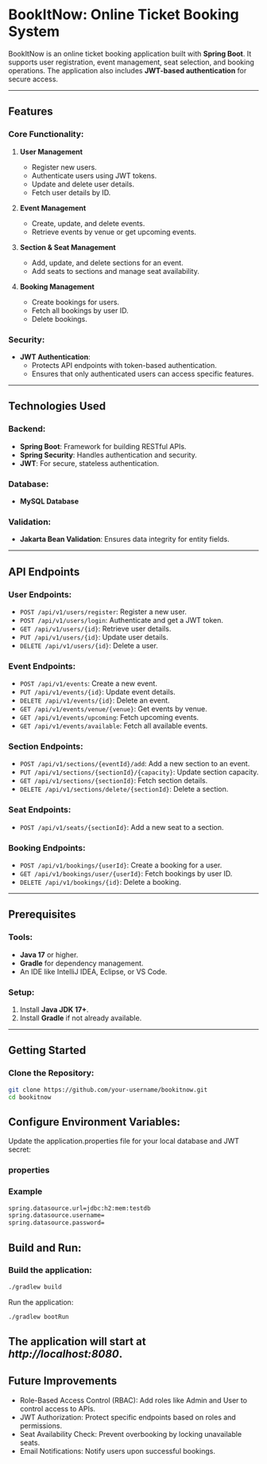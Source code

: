 # BookItNow: Online Ticket Booking System

BookItNow is an online ticket booking application built with **Spring Boot**. It supports user registration, event management, seat selection, and booking operations. The application also includes **JWT-based authentication** for secure access.

---

## Features

### Core Functionality:
1. **User Management**
   - Register new users.
   - Authenticate users using JWT tokens.
   - Update and delete user details.
   - Fetch user details by ID.

2. **Event Management**
   - Create, update, and delete events.
   - Retrieve events by venue or get upcoming events.

3. **Section & Seat Management**
   - Add, update, and delete sections for an event.
   - Add seats to sections and manage seat availability.

4. **Booking Management**
   - Create bookings for users.
   - Fetch all bookings by user ID.
   - Delete bookings.

### Security:
- **JWT Authentication**:
  - Protects API endpoints with token-based authentication.
  - Ensures that only authenticated users can access specific features.

---

## Technologies Used

### Backend:
- **Spring Boot**: Framework for building RESTful APIs.
- **Spring Security**: Handles authentication and security.
- **JWT**: For secure, stateless authentication.

### Database:
- **MySQL Database**

### Validation:
- **Jakarta Bean Validation**: Ensures data integrity for entity fields.

---

## API Endpoints

### User Endpoints:
- `POST /api/v1/users/register`: Register a new user.
- `POST /api/v1/users/login`: Authenticate and get a JWT token.
- `GET /api/v1/users/{id}`: Retrieve user details.
- `PUT /api/v1/users/{id}`: Update user details.
- `DELETE /api/v1/users/{id}`: Delete a user.

### Event Endpoints:
- `POST /api/v1/events`: Create a new event.
- `PUT /api/v1/events/{id}`: Update event details.
- `DELETE /api/v1/events/{id}`: Delete an event.
- `GET /api/v1/events/venue/{venue}`: Get events by venue.
- `GET /api/v1/events/upcoming`: Fetch upcoming events.
- `GET /api/v1/events/available`: Fetch all available events.

### Section Endpoints:
- `POST /api/v1/sections/{eventId}/add`: Add a new section to an event.
- `PUT /api/v1/sections/{sectionId}/{capacity}`: Update section capacity.
- `GET /api/v1/sections/{sectionId}`: Fetch section details.
- `DELETE /api/v1/sections/delete/{sectionId}`: Delete a section.

### Seat Endpoints:
- `POST /api/v1/seats/{sectionId}`: Add a new seat to a section.

### Booking Endpoints:
- `POST /api/v1/bookings/{userId}`: Create a booking for a user.
- `GET /api/v1/bookings/user/{userId}`: Fetch bookings by user ID.
- `DELETE /api/v1/bookings/{id}`: Delete a booking.

---

## Prerequisites

### Tools:
- **Java 17** or higher.
- **Gradle** for dependency management.
- An IDE like IntelliJ IDEA, Eclipse, or VS Code.

### Setup:
1. Install **Java JDK 17+**.
2. Install **Gradle** if not already available.

---

## Getting Started

### Clone the Repository:
```bash
git clone https://github.com/your-username/bookitnow.git
cd bookitnow
```
## Configure Environment Variables:
Update the application.properties file for your local database and JWT secret:

### properties

### Example
```bash
spring.datasource.url=jdbc:h2:mem:testdb
spring.datasource.username=
spring.datasource.password=
```
## Build and Run:
### Build the application:
```bash
./gradlew build
```
Run the application:
```bash
./gradlew bootRun
```
The application will start at ***http://localhost:8080***.
---
## Future Improvements
- Role-Based Access Control (RBAC):
Add roles like Admin and User to control access to APIs.
- JWT Authorization:
Protect specific endpoints based on roles and permissions.
- Seat Availability Check:
Prevent overbooking by locking unavailable seats.
- Email Notifications:
Notify users upon successful bookings.
